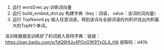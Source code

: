 1. 运行 word2vec.py 训练词向量
2. 运行 build_embed_dict.py 构建字典（key：词语， value：该词的词向量）
3. 运行 TopNword.py 输入任意词语，得到该词与全部词语的内积并找出内积最大的TopN个单词。

该训练数据及训练好了的词嵌入矩阵字典：链接：https://pan.baidu.com/s/1dQ9HUu4POvG1K9TvGL4_HA   提取码：d40k 
